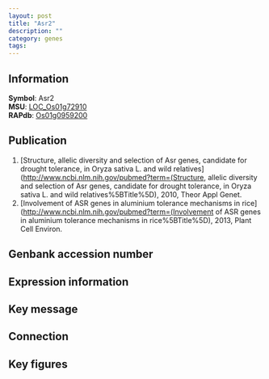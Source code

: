 ```yaml
---
layout: post
title: "Asr2"
description: ""
category: genes
tags: 
---
```


## Information
__Symbol__: Asr2  
__MSU__: [LOC_Os01g72910](http://rice.plantbiology.msu.edu/cgi-bin/ORF_infopage.cgi?orf=LOC_Os01g72910)  
__RAPdb__: [Os01g0959200](http://rapdb.dna.affrc.go.jp/viewer/gbrowse_details/irgsp1?name=Os01g0959200)  

## Publication
1. [Structure, allelic diversity and selection of Asr genes, candidate for drought tolerance, in Oryza sativa L. and wild relatives](http://www.ncbi.nlm.nih.gov/pubmed?term=(Structure, allelic diversity and selection of Asr genes, candidate for drought tolerance, in Oryza sativa L. and wild relatives%5BTitle%5D), 2010, Theor Appl Genet.
2. [Involvement of ASR genes in aluminium tolerance mechanisms in rice](http://www.ncbi.nlm.nih.gov/pubmed?term=(Involvement of ASR genes in aluminium tolerance mechanisms in rice%5BTitle%5D), 2013, Plant Cell Environ.

## Genbank accession number

## Expression information

## Key message

## Connection

## Key figures


